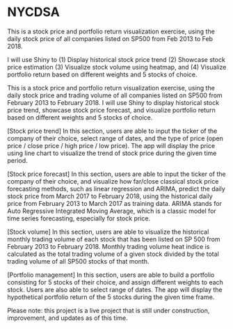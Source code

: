 # NYCDSA

This is a stock price and portfolio return visualization exercise, using the 
daily stock price of all companies listed on SP500 from Feb 2013 to Feb 2018. 


I will use Shiny to 
(1) Display historical stock price trend 
(2) Showcase stock price estimation 
(3) Visualize stock volume using heatmap, and 
(4) Visualize portfolio return based on different weights and 5 stocks of choice.



This is a stock price and portfolio return visualization exercise, using the daily stock price and trading volume of all companies listed on SP500 from February 2013 to February 2018. I will use Shiny to display historical stock price trend, showcase stock price forecast, and visualize portfolio return based on different weights and 5 stocks of choice.

[Stock price trend]
In this section, users are able to input the ticker of the company of their choice, select range of dates, and the type of price (open price / close price / high price / low price). The app will display the price using line chart to visualize the trend of stock price during the given time period.

[Stock price forecast]
In this section, users are able to input the ticker of the company of their choice, and visualize how far/close classical stock price forecasting methods, such as linear regression and ARIMA, predict the daily stock price from March 2017 to February 2018, using the historical daily price from February 2013 to March 2017 as training data. ARIMA stands for Auto Regressive Integrated Moving Average, which is a classic model for time series forecasting, especially for stock price.

[Stock volume]
In this section, users are able to visualize the historical monthly trading volume of each stock that has been listed on SP 500 from February 2013 to February 2018. Monthly trading volume heat indice is calculated as the total trading volume of a given stock divided by the total trading volume of all SP500 stocks of that month.

[Portfolio management]
In this section, users are able to build a portfolio consisting for 5 stocks of their choice, and assign different weights to each stock. Users are also able to select range of dates. The app will display the hypothetical portfolio return of the 5 stocks during the given time frame.

Please note: this project is a live project that is still under construction, improvement, and updates as of this time.
